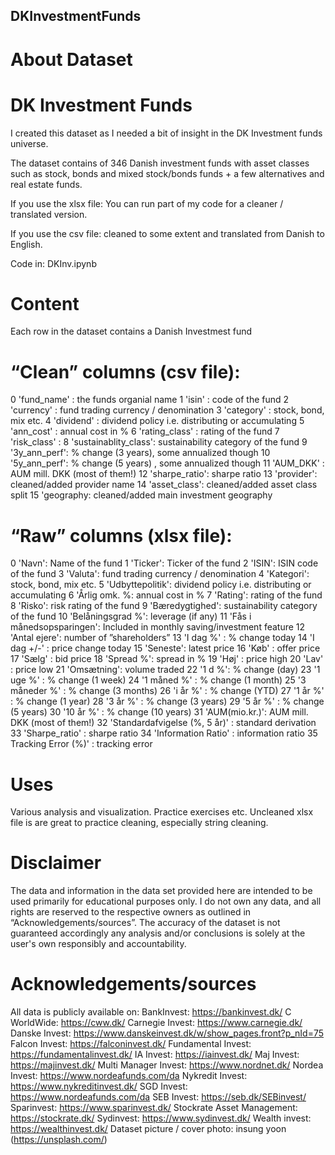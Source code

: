 ## DKInvestmentFunds

# About Dataset

# DK Investment Funds

I created this dataset as I needed a bit of insight in the DK Investment funds universe. 

The dataset contains of 346 Danish investment funds with asset classes such as stock, bonds and mixed stock/bonds funds + a few alternatives and real estate funds. 

If you use the xlsx file: You can run part of my code for a cleaner / translated version.

If you use the csv file: cleaned to some extent and translated from Danish to English.

Code in: DKInv.ipynb

# Content

Each row in the dataset contains a Danish Investmest fund

# “Clean” columns (csv file):

0 'fund_name' : the funds organial name
1 'isin' : code of the fund
2 'currency' : fund trading currency / denomination 
3 'category' : stock, bond, mix etc.
4 'dividend' : dividend policy i.e. distributing or accumulating
5 'ann_cost' : annual cost in %
6 'rating_class' : rating of the fund
7 'risk_class' :
8 'sustainablity_class': sustainability category of the fund
9 '3y_ann_perf': % change (3 years), some annualized though 
10 '5y_ann_perf': % change (5 years) , some annualized though
11 'AUM_DKK' : AUM mill. DKK (most of them!)
12 'sharpe_ratio': sharpe ratio
13 'provider': cleaned/added provider name
14 'asset_class': cleaned/added asset class split
15 'geography: cleaned/added main investment geography

# “Raw” columns (xlsx file):

0 'Navn': Name of the fund
1 'Ticker': Ticker of the fund
2 'ISIN': ISIN code of the fund
3 'Valuta': fund trading currency / denomination
4 'Kategori': stock, bond, mix etc.
5 'Udbyttepolitik': dividend policy i.e. distributing or accumulating 
6 'Årlig omk. %: annual cost in %
7 'Rating': rating of the fund
8 'Risko': risk rating of the fund
9 'Bæredygtighed': sustainability category of the fund
10 'Belåningsgrad %': leverage (if any)
11 'Fås i månedsopsparingen': Included in monthly saving/investment feature 
12 'Antal ejere': number of ”shareholders”
13 'I dag %' : % change today
14 'I dag +/-' : price change today
15 'Seneste': latest price 
16 'Køb' : offer price
17 'Sælg' : bid price
18 'Spread %': spread in %
19 'Høj' : price high
20 'Lav' : price low
21 'Omsætning': volume traded
22 '1 d %': % change (day)
23 '1 uge %' : % change (1 week)
24 '1 måned %' : % change (1 month)
25 '3 måneder %' : % change (3 months)
26 'i år %' : % change (YTD)
27 '1 år %' : % change (1 year)
28 '3 år %' : % change (3 years)
29 '5 år %' : % change (5 years)
30 '10 år %'  : % change (10 years)
31 'AUM(mio.kr.)': AUM mill. DKK (most of them!)
32 'Standardafvigelse (%, 5 år)' : standard derivation
33 'Sharpe_ratio' : sharpe ratio
34 'Information Ratio' : information ratio
35 Tracking Error (%)' : tracking error

# Uses
Various analysis and visualization.
Practice exercises etc.
Uncleaned xlsx file is are great to practice cleaning, especially string cleaning. 

# Disclaimer
The data and information in the data set provided here are intended to be used primarily for educational purposes only. I do not own any data, and all rights are reserved to the respective owners as outlined in “Acknowledgements/sources”. The accuracy of the dataset is not guaranteed accordingly any analysis and/or conclusions is solely at the user's own responsibly and accountability.

# Acknowledgements/sources
All data is publicly available on:
BankInvest: https://bankinvest.dk/ 
C WorldWide: https://cww.dk/ 
Carnegie Invest: https://www.carnegie.dk/ 
Danske Invest: https://www.danskeinvest.dk/w/show_pages.front?p_nId=75 
Falcon Invest: https://falconinvest.dk/ 
Fundamental Invest: https://fundamentalinvest.dk/
IA Invest: https://iainvest.dk/ 
Maj Invest: https://majinvest.dk/ 
Multi Manager Invest: https://www.nordnet.dk/ 
Nordea Invest: https://www.nordeafunds.com/da
Nykredit Invest: https://www.nykreditinvest.dk/
SGD Invest: https://www.nordeafunds.com/da
SEB Invest: https://seb.dk/SEBinvest/
Sparinvest: https://www.sparinvest.dk/
Stockrate Asset Management: https://stockrate.dk/
Sydinvest: https://www.sydinvest.dk/
Wealth invest: https://wealthinvest.dk/
Dataset picture / cover photo: insung yoon (https://unsplash.com/)





